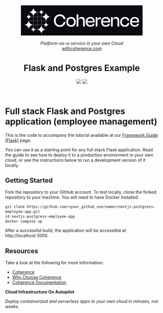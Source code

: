 <p align="center">
  <a href="https://www.withcoherence.com">
    <img alt="Coherence Logo" title="Coherence" src="./logo.png" width="400" style="color: black">
  </a>
</p>


<p align="center">
  <i>Platform-as-a-service in your own Cloud</i><br/> 
  <a href="https://www.withcoherence.com">withcoherence.com</a>
</p>

<h1 align="center">
Flask and Postgres Example
</h1>

<p align="center">
<img src="https://img.shields.io/badge/flask-%23000.svg?style=for-the-badge&logo=flask&logoColor=white">
<img src="https://img.shields.io/badge/postgres-%23316192.svg?style=for-the-badge&logo=postgresql&logoColor=white">
</p>

<br/>

# Full stack Flask and Postgres application (employee management)

<p>
This is the code to accompany the tutorial available at our <a href="https://docs.withcoherence.com/coherence-templates/full-stack-template/?tabs=flask">Framework Guide (Flask)</a> page.
</p>

You can use it as a starting point for any full stack Flask application. Read the guide to see how to deploy it to a production environment in your own cloud, or see the instructions below to run a development version of it locally.

## Getting Started 

Fork the repository to your GitHub account. To test locally, clone the forked repository to your machine. You will need to have Docker installed.

```shell
git clone https://github.com/<your_github_username>/nextjs-postgress-employee-app.git
cd nextjs-postgress-employee-app
docker compose up 
```

After a successful build, the application will be accessible at http://localhost:3000.

## Resources

Take a look at the following for more information:

* [Coherence](https://www.withcoherence.com)
* [Why Choose Coherence](https://docs.withcoherence.com/#why-choose-coherence)
* [Coherence Documentation](docs.withcoherence.com)

**Cloud Infrastructure On Autopilot**

_Deploy containerized and serverless apps to your own cloud in minutes, not weeks._
